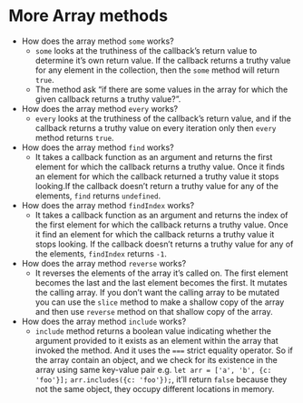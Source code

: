 # More Array methods

- How does the array method `some` works?
    - `some` looks at the truthiness of the callback’s return value to determine it’s own return value. If the callback returns a truthy value for any element in the collection, then the `some` method will return `true`.
    - The method ask “if there are some values in the array for which the given callback returns a truthy value?”.
- How does the array method `every` works?
    - `every` looks at the truthiness of the callback’s return value, and if the callback returns a truthy value on every iteration only then `every` method returns `true`.
- How does the array method `find` works?
    - It takes a callback function as an argument and returns the first element for which the callback returns a truthy value. Once it finds an element for which the callback returned a truthy value it stops looking.If the callback doesn’t return a truthy value for any of the elements, `find` returns `undefined`.
- How does the array method `findIndex` works?
    - It takes a callback function as an argument and returns the index of the first element for which the callback returns a truthy value. Once it find an element for which the callback returns a truthy value it stops looking. If the callback doesn’t returns a truthy value for any of the elements, `findIndex` returns `-1`.
- How does the array method `reverse` works?
    - It reverses the elements of the array it’s called on. The first element becomes the last and the last element becomes the first. It mutates the calling array. If you don’t want the calling array to be mutated you can use the `slice` method to make a shallow copy of the array and then use `reverse` method on that shallow copy of the array.
- How does the array method `include` works?
    - `include` method returns a boolean value indicating whether the argument provided to it exists as an element within the array that invoked the method. And it uses the `===` strict equality operator. So if the array contain an object, and we check for its existence in the array using same key-value pair e.g. `let arr = ['a', 'b', {c: 'foo'}];` `arr.includes({c: 'foo'});`, it’ll return `false` because they not the same object, they occupy different locations in memory.